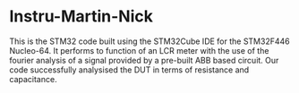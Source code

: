 # Instru-Martin-Nick

This is the STM32 code built using the STM32Cube IDE for the STM32F446 Nucleo-64. It performs to function of an LCR meter with the use of the fourier analysis of a signal provided by a pre-built ABB based circuit. Our code successfully analysised the DUT in terms of resistance and capacitance.

